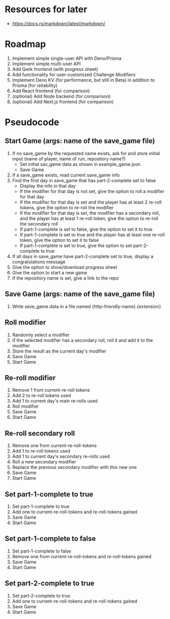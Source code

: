 # Resources for later

- https://docs.rs/markdown/latest/markdown/

# Roadmap

1. Implement simple single-user API with Deno/Prisma
2. Implement simple multi-user API
3. Add Qwik frontend (with progress sheet)
4. Add functionality for user-customized Challenge Modifiers
5. Implement Deno KV (for performance, but still in Beta) in addition to Prisma (for reliability)
6. Add React frontend (for comparison)
7. (optional) Add Node backend (for comparison)
8. (optional) Add Next.js frontend (for comparison)

# Pseudocode

## Start Game (args: name of the save_game file)

1. If no save_game by the requested name exists, ask for and store initial input (name of player, name of run, repository name?)
   - Set initial sav_game data as shown in example_game.json
   - Save Game
2. If a save_game exists, read current save_game info
3. Find the first day in save_game that has part-2-complete set to false
   - Display the info in that day
   - If the modifier for that day is not set, give the option to roll a modifier for that day
   - If the modifier for that day is set and the player has at least 2 re-roll tokens, give the option to re-roll the modifier
   - If the modifier for that day is set, the modifier has a secondary roll, and the player has at least 1 re-roll token, give the option to re-roll the secondary roll
   - If part-1-complete is set to false, give the option to set it to true
   - If part-1-complete is set to true and the player has at least one re-roll token, give the option to set it to false
   - If part-1-complete is set to true, give the option to set part-2-complete to true
4. If all days in save_game have part-2-complete set to true, display a congratulations message
5. Give the option to show/download progress sheet
6. Give the option to start a new game
7. If the repository name is set, give a link to the repo

## Save Game (args: name of the save_game file)

1. Write save_game data in a file named {http-friendly-name}.{extension}

## Roll modifier

1. Randomly select a modifier
2. If the selected modifier has a secondary roll, roll it and add it to the modifier
3. Store the result as the current day's modifier
4. Save Game
5. Start Game

## Re-roll modifier

1. Remove 1 from current-re-roll tokens
2. Add 2 to re-roll tokens used
3. Add 1 to current day's main re-rolls used
4. Roll modifier
5. Save Game
6. Start Game

## Re-roll secondary roll

1. Remove one from current-re-roll-tokens
2. Add 1 to re-roll tokens used
3. Add 1 to current day's secondary re-rolls used
4. Roll a new secondary modifier
5. Replace the previous secondary modifier with this new one
6. Save Game
7. Start Game

## Set part-1-complete to true

1. Set part-1-complete to true
2. Add one to current-re-roll-tokens and re-roll-tokens gained
3. Save Game
4. Start Game

## Set part-1-complete to false

1. Set part-1-complete to false
2. Remove one from current-re-roll-tokens and re-roll-tokens gained
3. Save Game
4. Start Game

## Set part-2-complete to true

1. Set part-2-complete to true
2. Add one to current-re-roll-tokens and re-roll-tokens gained
3. Save Game
4. Start Game
